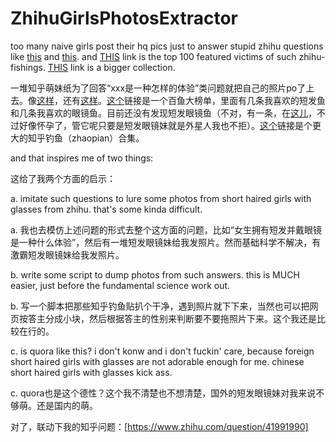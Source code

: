 # ZhihuGirlsPhotosExtractor
too many naive girls post their hq pics just to answer stupid zhihu questions like [this](https://www.zhihu.com/question/31159026/answer/69731899) and [this](https://www.zhihu.com/question/37878656/answer/73972554). and [THIS](https://www.zhihu.com/question/39863528/answer/83490529) link is the top 100 featured victims of such zhihu-fishings. [THIS](https://www.zhihu.com/collection/26815754) link is a bigger collection.  

一堆知乎萌妹纸为了回答“xxx是一种怎样的体验”类问题就把自己的照片po了上去。像[这样](https://www.zhihu.com/question/31159026/answer/69731899)，还有[这样](https://www.zhihu.com/question/37878656/answer/73972554)。[这个](https://www.zhihu.com/question/39863528/answer/83490529)链接是一个百鱼大榜单，里面有几条我喜欢的短发鱼和几条我喜欢的眼镜鱼。目前还没有发现短发眼镜鱼（不对，有一条，在[这儿](https://www.zhihu.com/question/30671166/answer/81484596)，不过好像怀孕了，管它呢只要是短发眼镜妹就是外星人我也不拒）。[这个](https://www.zhihu.com/collection/26815754)链接是个更大的知乎钓鱼（zhaopian）合集。

and that inspires me of two things: 

这给了我两个方面的启示：

a. imitate such questions to lure some photos from short haired girls with glasses from zhihu. that's some kinda difficult. 

a. 我也去模仿上述问题的形式去整个这方面的问题，比如“女生拥有短发并戴眼镜是一种什么体验”，然后有一堆短发眼镜妹给我发照片。然而基础科学不解决，有激霸短发眼镜妹给我发照片。

b. write some script to dump photos from such answers. this is MUCH easier, just before the fundamental science work out. 

b. 写一个脚本把那些知乎钓鱼贴扒个干净，遇到照片就下下来，当然也可以把网页按答主分成小块，然后根据答主的性别来判断要不要拖照片下来。这个我还是比较在行的。

c. is quora like this? i don't konw and i don't fuckin' care, because foreign short haired girls with glasses are not adorable enough for me. chinese short haired girls with glasses kick ass. 

c. quora也是这个德性？这个我不清楚也不想清楚，国外的短发眼镜妹对我来说不够萌。还是国内的萌。

对了，联动下我的知乎问题：[https://www.zhihu.com/question/41991990]
